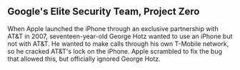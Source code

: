 ## Google's Elite Security Team, Project Zero

When Apple launched the iPhone through an exclusive partnership with AT&T in 2007, seventeen-year-old George Hotz wanted
to use an iPhone but not with AT&T. He wanted to make calls through his own T-Mobile network, so he cracked AT&T's lock
on the iPhone. Apple scrambled to fix the bug that allowed this, but officially ignored George Hotz.